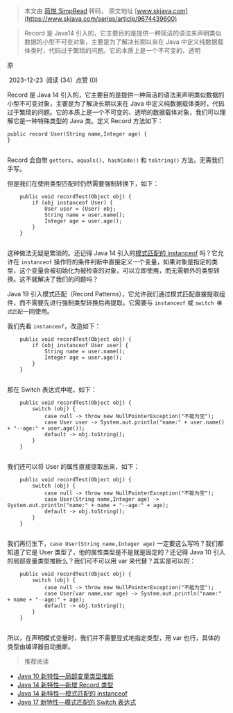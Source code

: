 > 本文由 [简悦 SimpRead](http://ksria.com/simpread/) 转码， 原文地址 [www.skjava.com](https://www.skjava.com/series/article/9674439600)

> Record 是 Java14 引入的，它主要目的是提供一种简洁的语法来声明类似数据的小型不可变对象，主要是为了解决长期以来在 Java 中定义纯数据载体类时，代码过于繁琐的问题。它的本质上是一个不可变的、透明

原

 2023-12-23  阅读 (34)  点赞 (0)

Record 是 Java 14 引入的，它主要目的是提供一种简洁的语法来声明类似数据的小型不可变对象，主要是为了解决长期以来在 Java 中定义纯数据载体类时，代码过于繁琐的问题。它的本质上是一个不可变的、透明的数据载体对象，我们可以理解它是一种特殊类型的 Java 类。定义 Record 方法如下：

```
public record User(String name,Integer age) {
}


```

Record 会自带 `getters`、`equals()`、`hashCode()` 和 `toString()` 方法，无需我们手写。

但是我们在使用类型匹配时仍然需要强制转换下，如下：

```
    public void recordTest(Object obj) {
        if (obj instanceof User) {
            User user = (User) obj;
            String name = user.name();
            Integer age = user.age();
        }
    }


```

这种做法无疑是繁琐的。还记得 Java 14 引入的[模式匹配的 instanceof](https://www.skjava.com/series/article/www.skjava.com) 吗？它允许在 `instanceof` 操作符的条件判断中直接定义一个变量，如果对象是指定的类型，这个变量会被初始化为被检查的对象，可以立即使用，而无需额外的类型转换。这不就解决了我们的问题吗？

Java 19 引入模式匹配（Record Patterns），它允许我们通过模式匹配直接提取组件，而不需要先进行强制类型转换后再提取。它需要与 `instanceof` 或 `switch 模式匹配`一同使用。

我们先看 `instanceof`，改造如下：

```
    public void recordTest(Object obj) {
        if (obj instanceof User user) {
            String name = user.name();
            Integer age = user.age();
        }
    }


```

那在 Switch 表达式中呢，如下：

```
    public void recordTest(Object obj) {
        switch (obj) {
            case null -> throw new NullPointerException("不能为空");
            case User user -> System.out.println("name:" + user.name() + "--age:" + user.age());
            default -> obj.toString();
        }
    }


```

我们还可以将 User 的属性直接提取出来，如下：

```
    public void recordTest(Object obj) {
        switch (obj) {
            case null -> throw new NullPointerException("不能为空");
            case User(String name,Integer age) -> System.out.println("name:" + name + "--age:" + age);
            default -> obj.toString();
        }
    }


```

我们再衍生下，`case User(String name,Integer age)` 一定要这么写吗？我们都知道了它是 User 类型了，他的属性类型是不是就是固定的？还记得 Java 10 引入的局部变量类型推断么？我们可不可以用 var 来代替？其实是可以的：

```
    public void recordTest(Object obj) {
        switch (obj) {
            case null -> throw new NullPointerException("不能为空");
            case User(var name,var age) -> System.out.println("name:" + name + "--age:" + age);
            default -> obj.toString();
        }
    }


```

所以，在声明模式变量时，我们并不需要显式地指定类型，用 var 也行，具体的类型由编译器自动推断。

> 推荐阅读

*   [Java 10 新特性—局部变量类型推断](https://www.skjava.com/series/article/1075067951)
*   [Java 14 新特性—新增 Record 类型](https://www.skjava.com/series/article/8932587293)
*   [Java 14 新特性—模式匹配的 instanceof](https://www.skjava.com/series/article/3436282193)
*   [Java 17 新特性—模式匹配的 Switch 表达式](https://www.skjava.com/series/article/9479813794)